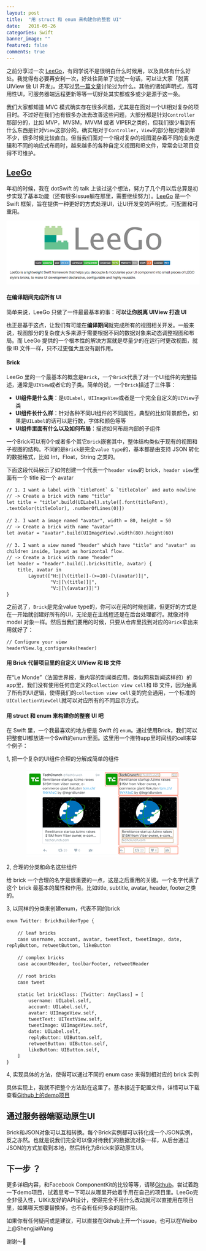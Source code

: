 ```yaml
---
layout: post
title:  "用 struct 和 enum 来构建你的整套 UI"
date:   2016-05-26
categories: Swift
banner_image: ""
featured: false
comments: true
---
```


之前分享过一次 [LeeGo](github.com/wangshengjia/LeeGo)，有同学说不是很明白什么时候用，以及具体有什么好处。我觉得有必要再安利一次，好处往简单了说就一句话，可以让大家「脱离 UIView 做 UI 开发」。还写过[另一篇文章](http://allblue.me/swift/2016/05/12/reuse-everything-of-your-UI-components/)讨论过为什么。其他的诸如声明式，高可用性UI，可服务器端远程更新等等一切好处其实都或多或少是源于这一条。

<!--more-->

我们大家都知道 MVC 模式确实存在很多问题，尤其是在面对一个UI相对复杂的项目时。不过好在我们也有很多办法去改善这些问题，大部分都是针对`Controller`那部分的，比如 MVP，MVSM，MVVM 或者 VIPER之类的，但我们很少看到有什么东西是针对`View`这部分的。确实相对于`Controller`，`View`的部分相对要简单不少，很多时候比较直白。但当我们面对一个相对复杂的视图混杂着不同的业务逻辑和不同的响应式布局时，越来越多的各种自定义视图和IB文件，常常会让项目变得不可维护。

## [LeeGo](github.com/wangshengjia/LeeGo)

年初的时候，我在 dotSwift 的 talk 上谈过这个想法，努力了几个月以后总算是初步实现了基本功能（还有很多issue躺在那里，需要继续努力）。[LeeGo](github.com/wangshengjia/LeeGo) 是一个 Swift 框架，旨在提供一种更好的方式处理UI，让UI开发变的声明式，可配置和可重用。

<p align="center"><a href="http://github.com/wangshengjia/LeeGo"><img src="/media/leego.png" width="600"/></a></p>

#### 在编译期间完成所有 UI

简单来说，LeeGo 只做了一件最最基本的事：**可以让你脱离 UIView 打造 UI**

也正是基于这点，让我们有可能在**编译期间**就完成所有的视图相关开发。一般来说，视图部分的复杂度大多来源于需要根据不同的数据对象来动态调整视图和布局。而 LeeGo 提供的一个根本性的解决方案就是尽量少的在运行时更改视图，就像 IB 文件一样，只不过更强大且没有副作用。

#### Brick

LeeGo 里的一个最基本的概念是`Brick`，一个`Brick`代表了对一个UI组件的完整描述，通常是`UIView`或者它的子类。简单的说，一个`Brick`描述了三件事：

- **UI组件是什么类**：是`UILabel`，`UIImageView`或者是一个完全自定义的`UIView`子类
- **UI组件长什么样**：针对各种不同UI组件的不同属性，典型的比如背景颜色，如果是`UILabel`的话可以是行数，字体和颜色等等
- **UI组件里面有什么以及如何布局**：描述如何布局内部的子组件

一个Brick可以有0个或者多个其它`Brick`嵌套其中，整体结构类似于现有的视图和子视图的结构。不同的是`Brick`是完全`value type`的，基本都是由支持 JSON 转化的数据格式，比如 Int，Float，String 之类的。

下面这段代码展示了如何创建一个代表一个`header view`的 brick，`header view`里面有一个 title 和一个 avatar

```
// 1. I want a label with `titleFont` & `titleColor` and auto newline
// -> Create a brick with name "title"
let title = "title".build(UILabel).style([.font(titleFont), .textColor(titleColor), .numberOfLines(0)])

// 2. I want a image named "avatar", width = 80, height = 50
// -> Create a brick with name "avatar"
let avatar = "avatar".build(UIImageView).width(80).height(60)

// 3. I want a view named "header" which have "title" and "avatar" as children inside, layout as horizontal flow.
// -> Create a brick with name "header"
let header = "header".build().bricks(title, avatar) {
	title, avatar in
		Layout(["H:|[\(title)]-(>=10)-[\(avatar)]|",
        	    "V:|[\(title)]|", 
            	"V:|[\(avatar)]|")
}

```

之前说了，`Brick`是完全value type的，你可以在用的时候创建，但更好的方式是在一开始就创建好所有的UI，无论是在主线程还是在后台处理都行。就像对待 model 对象一样。然后当我们要用的时候，只要从仓库里找到对应的`Brick`拿出来用就好了：

```
// Configure your view
headerView.lg_configureAs(header)
```

#### 用 Brick 代替项目里的自定义 UIView 和 IB 文件
在“Le Monde”（法国世界报，重内容的新闻类应用，类似网易新闻这样的）的app里，我们没有使用任何自定义的`collection view cell`和 IB 文件，因为抽离了所有的UI逻辑，使得我们的`collection view cell`变的完全通用，一个标准的`UICollectionViewCell`就可以对应所有的不同显示方式。

#### 用 struct 和 enum 来构建你的整套 UI 吧
在 Swift 里，一个我最喜欢的地方便是 Swift 的 `enum`。通过使用Brick，我们可以把整套UI都放进一个Swift的enum里面。这里用一个推特app里时间线的cell来举个例子：

1, 把一个复杂的UI组件合理的分解成简单的组件
<p align="center"><img src="/media/tw_screenshot0.png" width="200"/><img src="/media/tw_screenshot3.png" width="200"/></p>
2, 合理的分类和命名这些组件

给 brick 一个合理的名字是很重要的一点，这是之后重用的关键。一个名字代表了这个 brick 最基本的属性和作用。比如title, subtitle, avatar, header, footer之类的。

3, 以同样的分类来创建enum，代表不同的brick

```
enum Twitter: BrickBuilderType {

    // leaf bricks
    case username, account, avatar, tweetText, tweetImage, date, replyButton, retweetButton, likeButton

    // complex bricks
    case accountHeader, toolbarFooter, retweetHeader

    // root bricks
    case tweet
    
    static let brickClass: [Twitter: AnyClass] = [
        username: UILabel.self,
        account: UILabel.self,
        avatar: UIImageView.self,
        tweetText: UITextView.self,
        tweetImage: UIImageView.self,
        date: UILabel.self,
        replyButton: UIButton.self,
        retweetButton: UIButton.self,
        likeButton: UIButton.self,
    ]
}
```

4, 实现具体的方法，使得可以通过不同的 enum case 来得到相对应的 brick 实例

具体实现上，我就不把整个方法贴在这里了。基本接近于配置文件，详情可以下载查看[Github上的demo项目](github.com/wangshengjia/LeeGo)

## 通过服务器端驱动原生UI
Brick和JSON对象可以互相转换。每个Brick实例都可以转化成一个JSON实例，反之亦然。也就是说我们完全可以像对待我们的数据流对象一样，从后台通过JSON的方式加载到本地，然后转化为Brick来驱动原生UI。

## 下一步 ？
更多详细内容，和Facebook ComponentKit的比较等等，请移[Github](github.com/wangshengjia/LeeGo)。尝试着跑一下demo项目，试着思考一下可以从哪里开始着手用在自己的项目里。LeeGo完全非侵入性，UIKit友好的API设计，使得完全不用什么改动就可以直接用在项目里，如果哪天想要替换掉，也不会有任何多余的副作用。

如果你有任何疑问或是建议，可以直接在Github上开一个issue，也可以在Weibo上@ShengjiaWang

谢谢～🎉

